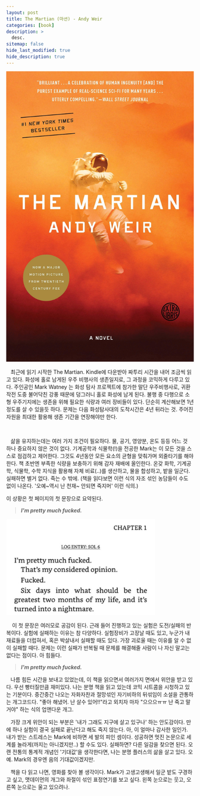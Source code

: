 ```yaml
---
layout: post
title: The Martian (마션) - Andy Weir
categories: [book]
description: >
  desc.
sitemap: false
hide_last_modified: true
hide_description: true
---
```


![](/assets/img/posts/from_tistory/025.jpg)



  


   최근에 읽기 시작한 The Martian. Kindle에 다운받아 짜투리 시간을 내어 조금씩 읽고 있다. 화성에 홀로 남게된 우주 비행사의 생존일지로, 그 과정을 코믹하게 다루고 있다. 주인공인 Mark Watney 는 화성 탐사 프로젝트에 참가한 말단 우주비행사로, 귀환 작전 도중 불어닥친 강풍 때문에 덩그러니 홀로 화성에 남게 된다. 불행 중 다행으로 소형 우주기지에는 생존을 위해 필요한 식량과 여러 장비들이 있다. 단순히 계산해보면 1년 정도를 살 수 있을듯 하다. 문제는 다음 화성탐사대의 도착시간은 4년 뒤라는 것. 주어진 자원을 최대한 활용해 생존 기간을 연장해야만 한다.

 

   삶을 유지하는데는 여러 가지 조건이 필요하다. 물, 공기, 영양분, 온도 등등 어느 것 하나 중요하지 않은 것이 없다. 기계공학과 식물학(!)을 전공한 Mark는 이 모든 것을 스스로 점검하고 제어한다. 그것도 4년동안 모든 요소의 균형을 맞춰가며 외줄타기를 해야한다. 책 초반엔 부족한 식량을 보충하기 위해 감자 재배에 올인한다. 온갖 화학, 기계공학, 식물학, 수학 지식을 활용해 자체 비료(..)를 생산하고, 물을 합성하고, 밭을 일군다. 실패하면 별거 없다. 죽는 수 밖에. (책을 읽다보면 이런 식의 자조 섞인 농담들이 수도 없이 나온다. '오예~역시 난 천재~ 안되면 죽지머' 이런 식의.)

  


이 상황은 첫 페이지의 첫 문장으로 요약된다.

> ***I'm pretty much fucked.***

![](/assets/img/posts/from_tistory/025_1.jpeg)
  


    이 첫 문장은 여러모로 공감이 된다. 근래 들어 진행하고 있는 실험은 도전/실패의 반복이다. 실험에 실패하는 이유는 참 다양하다. 실험장비가 고장날 때도 있고, 누군가 내 재료들을 더럽혀서, 혹은 박살내서 실패할 때도 있다. 가장 괴로울 때는 이유를 알 수 없이 실패할 때다. 문제는 이런 실패가 반복될 때 문제를 해결해줄 사람이 나 자신 말고는 없다는 점이다. 아 힘들다. 

> ***I'm pretty much fucked.***

  


   나름 힘든 시간을 보내고 있었는데, 이 책을 읽으면서 여러가지 면에서 위안을 받고 있다. 우선 빵터질만큼 재미있다. 나는 분명 책을 읽고 있는데 코믹 시트콤을 시청하고 있는 기분이다. 중간중간 나오는 자화자찬과 절망섞인 자기비하의 뒤섞임이 소설을 관통하는 개그코드다. "좋아 해냈어. 난 살수 있어!!"라고 외치자 마자 "으으으ㅠㅠ 난 죽고 말거야" 하는 식의 업앤다운 개그. 

  


   가장 크게 위안이 되는 부분은 '내가 그래도 지구에 살고 있구나' 하는 안도감이다. 만에 하나 실험이 결국 실패로 끝난다고 해도 죽지 않는다. 아, 이 얼마나 감사한 일인가. 내가 받는 스트레스는 Mark에 비하면 세 발의 피인 셈이다. 성공하면 멋진 논문으로 세계를 놀라게(까지는 아니겠지만..) 할 수도 있다. 실패하면? 다른 일감을 찾으면 된다. 오랜 전통의 통계적 개념인 '기대값'을 생각한다면, 나는 분명 플러스의 삶을 살고 있다. 오예. Mark의 경우엔 음의 기대값이겠지만.

  


   책을 다 읽고 나면, 영화를 찾아 볼 생각이다. Mark가 고생고생해서 일군 밭도 구경하고 싶고, 맷데이먼의 개그와 좌절이 섞인 표정연기를 보고 싶다. 왼쪽 눈으로는 웃고, 오른쪽 눈으로는 울고 있으려나.

  


  


  


  


  


  


  


  


  


  


  


  


  


  


  


  



